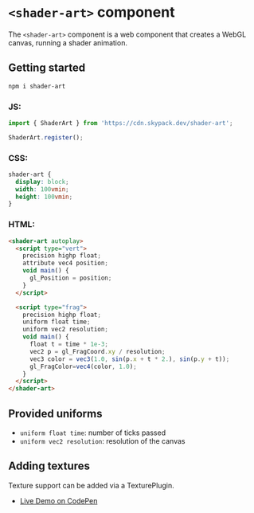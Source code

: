 # `<shader-art>` component

The `<shader-art>` component is a web component that creates a WebGL canvas, running a shader animation.

## Getting started

```sh
npm i shader-art
```

### JS:

```js
import { ShaderArt } from 'https://cdn.skypack.dev/shader-art';

ShaderArt.register();
```

### CSS:

```css
shader-art {
  display: block;
  width: 100vmin;
  height: 100vmin;
}
```

### HTML:

```html
<shader-art autoplay>
  <script type="vert">
    precision highp float;
    attribute vec4 position;
    void main() {
      gl_Position = position;
    }
  </script>

  <script type="frag">
    precision highp float;
    uniform float time;
    uniform vec2 resolution;
    void main() {
      float t = time * 1e-3;
      vec2 p = gl_FragCoord.xy / resolution;
      vec3 color = vec3(1.0, sin(p.x + t * 2.), sin(p.y + t));
      gl_FragColor=vec4(color, 1.0);
    }
  </script>
</shader-art>
```

## Provided uniforms

- `uniform float time`: number of ticks passed
- `uniform vec2 resolution`: resolution of the canvas

## Adding textures

Texture support can be added via a TexturePlugin.

- [Live Demo on CodePen](https://codepen.io/terabaud/pen/xxROeRJ)
